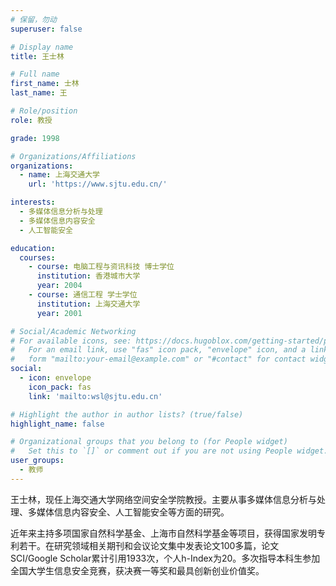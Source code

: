 ```yaml
---
# 保留，勿动
superuser: false

# Display name
title: 王士林

# Full name
first_name: 士林
last_name: 王

# Role/position
role: 教授

grade: 1998

# Organizations/Affiliations
organizations:
  - name: 上海交通大学
    url: 'https://www.sjtu.edu.cn/'

interests:
  - 多媒体信息分析与处理
  - 多媒体信息内容安全
  - 人工智能安全

education:
  courses:
    - course: 电脑工程与资讯科技 博士学位
      institution: 香港城市大学
      year: 2004
    - course: 通信工程 学士学位
      institution: 上海交通大学
      year: 2001

# Social/Academic Networking
# For available icons, see: https://docs.hugoblox.com/getting-started/page-builder/#icons
#   For an email link, use "fas" icon pack, "envelope" icon, and a link in the
#   form "mailto:your-email@example.com" or "#contact" for contact widget.
social:
  - icon: envelope
    icon_pack: fas
    link: 'mailto:wsl@sjtu.edu.cn'

# Highlight the author in author lists? (true/false)
highlight_name: false

# Organizational groups that you belong to (for People widget)
#   Set this to `[]` or comment out if you are not using People widget.
user_groups:
  - 教师
---
```


王士林，现任上海交通大学网络空间安全学院教授。主要从事多媒体信息分析与处理、多媒体信息内容安全、人工智能安全等方面的研究。

近年来主持多项国家自然科学基金、上海市自然科学基金等项目，获得国家发明专利若干。在研究领域相关期刊和会议论文集中发表论文100多篇，论文SCI/Google Scholar累计引用1933次，个人h-Index为20。多次指导本科生参加全国大学生信息安全竞赛，获决赛一等奖和最具创新创业价值奖。
